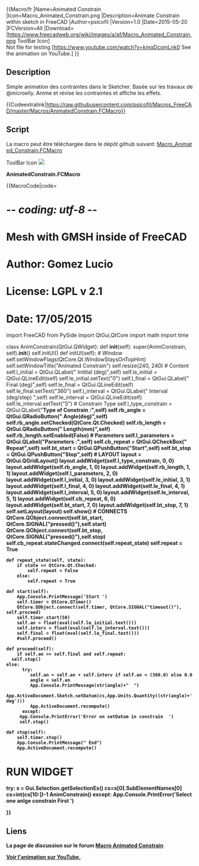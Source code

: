  {{Macro/fr
|Name=Animated Constrain
|Icon=Macro_Animated_Constrain.png
|Description=Animate Constrain within sketch in FreeCAD
|Author=psicofil
|Version=1.0
|Date=2015-05-20
|FCVersion=All
|Download=[https://www.freecadweb.org/wiki/images/a/af/Macro_Animated_Constrain.png ToolBar Icon]<br/>Not file for testing [https://www.youtube.com/watch?v=kmqDcomLnk0 See the animation on YouTube.]
}}

## Description

Simple animation des contraintes dans le Sketcher. Basée sur les travaux de \@microelly. Anime et révise les contraintes et affiche les effets.


{{Codeextralink|https://raw.githubusercontent.com/psicofil/Macros_FreeCAD/master/Macros/AnimatedConstrain.FCMacro}}

## Script

La macro peut être téléchargée dans le dépôt github suivant: [Macro_Animated_Constrain.FCMacro](https://github.com/psicofil/Macros_FreeCAD/blob/master/Macros/AnimatedConstrain.FCMacro)

ToolBar Icon ![](images/Macro_Animated_Constrain.png )

**AnimatedConstrain.FCMacro**


{{MacroCode|code=
# -*- coding: utf-8 -*-
# Mesh with GMSH inside of FreeCAD
# Author: Gomez Lucio
# License: LGPL v 2.1
# Date: 17/05/2015

import FreeCAD
from PySide import QtGui,QtCore
import math
import time

class AnimConstrain(QtGui.QWidget):
    def __init__(self):
        super(AnimConstrain, self).__init__()
        self.initUI()
    def initUI(self):
        # Window
        self.setWindowFlags(QtCore.Qt.WindowStaysOnTopHint)
        self.setWindowTitle("Animated Constrain")
        self.resize(240, 240)
        # Content
        self.l_initial = QtGui.QLabel(" Initital (deg)",self)
        self.le_initial = QtGui.QLineEdit(self)
        self.le_initial.setText("0")
        self.l_final = QtGui.QLabel(" Final (deg)",self)
        self.le_final = QtGui.QLineEdit(self)
        self.le_final.setText("360")
        self.l_interval = QtGui.QLabel(" Interval (deg/step) ",self)
        self.le_interval = QtGui.QLineEdit(self)
        self.le_interval.setText("5")
        # Constrain Type
        self.l_type_constrain = QtGui.QLabel("<b>Type of Constrain :<b>",self)
        self.rb_angle = QtGui.QRadioButton(" Angle(deg)",self)
        self.rb_angle.setChecked(QtCore.Qt.Checked)
        self.rb_length = QtGui.QRadioButton(" Length(mm)",self)
        self.rb_length.setEnabled(False)
        # Parameters
        self.l_parameters = QtGui.QLabel("<b>Parameters :<b>",self)
        self.cb_repeat = QtGui.QCheckBox("  Repeat",self)
        self.bt_start = QtGui.QPushButton("Start",self)
        self.bt_stop = QtGui.QPushButton("Stop",self)
        # LAYOUT
        layout = QtGui.QGridLayout()
        layout.addWidget(self.l_type_constrain, 0, 0)
        layout.addWidget(self.rb_angle, 1, 0)
        layout.addWidget(self.rb_length, 1, 1)
        layout.addWidget(self.l_parameters, 2, 0)
        layout.addWidget(self.l_initial, 3, 0)
        layout.addWidget(self.le_initial, 3, 1)
        layout.addWidget(self.l_final, 4, 0)
        layout.addWidget(self.le_final, 4, 1)
        layout.addWidget(self.l_interval, 5, 0)
        layout.addWidget(self.le_interval, 5, 1)
        layout.addWidget(self.cb_repeat, 6, 0)
        layout.addWidget(self.bt_start, 7, 0)
        layout.addWidget(self.bt_stop, 7, 1)
        self.setLayout(layout)
        self.show()
        # CONNECTS
        QtCore.QObject.connect(self.bt_start, QtCore.SIGNAL("pressed()"),self.start)
        QtCore.QObject.connect(self.bt_stop, QtCore.SIGNAL("pressed()"),self.stop)
        self.cb_repeat.stateChanged.connect(self.repeat_state)
        self.repeat = True
        
    def repeat_state(self, state):   
        if state == QtCore.Qt.Checked:
            self.repeat = False
        else:
            self.repeat = True
        
    def start(self):
        App.Console.PrintMessage('Start ')
        self.timer = QtCore.QTimer()
        QtCore.QObject.connect(self.timer, QtCore.SIGNAL("timeout()"), self.proceed)
        self.timer.start(50)
        self.an = float(eval(self.le_initial.text()))
        self.interv = float(eval(self.le_interval.text()))
        self.final = float(eval(self.le_final.text()))
        #self.proceed()
        
    def proceed(self):
        if self.an >= self.final and self.repeat:
      self.stop()
    else:
          try:
             self.an = self.an + self.interv if self.an < (360.0) else 0.0
             angle = self.an
             App.Console.PrintMessage(str(angle)+"  ")
             App.ActiveDocument.Sketch.setDatum(cs,App.Units.Quantity((str(angle)+' deg')))
             App.ActiveDocument.recompute()
          except:
         App.Console.PrintError('Error on setDatum in constrain  ')
         self.stop()

    def stop(self):
        self.timer.stop()
        App.Console.PrintMessage(" End")
        App.ActiveDocument.recompute()


# RUN WIDGET
try:
   s = Gui.Selection.getSelectionEx()
   cs=s[0].SubElementNames[0]
   cs=int(cs[10:])-1
   AnimConstrain()
except:
   App.Console.PrintError('Select one anlge constrain First  ')
   


}}

## Liens

La page de discussion sur le forum [Macro Animated Constrain](http://forum.freecadweb.org/viewtopic.php?f=22&t=11017)

[Voir l\'animation sur YouTube.](https://www.youtube.com/watch?v=kmqDcomLnk0)




